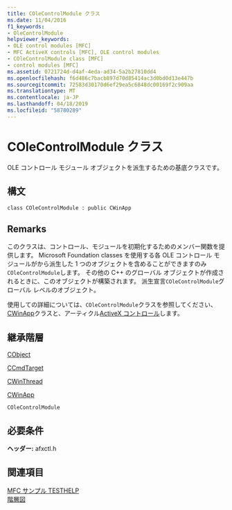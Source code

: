 ```yaml
---
title: COleControlModule クラス
ms.date: 11/04/2016
f1_keywords:
- OleControlModule
helpviewer_keywords:
- OLE control modules [MFC]
- MFC ActiveX controls [MFC], OLE control modules
- COleControlModule class [MFC]
- control modules [MFC]
ms.assetid: 0721724d-d4af-4eda-ad34-5a2b27810dd4
ms.openlocfilehash: f6d486c7bacb897d70d85414ac3d0bd0d13e447b
ms.sourcegitcommit: 72583d30170d6ef29ea5c6848dc00169f2c909aa
ms.translationtype: MT
ms.contentlocale: ja-JP
ms.lasthandoff: 04/18/2019
ms.locfileid: "58780289"
---
```

# <a name="colecontrolmodule-class"></a>COleControlModule クラス

OLE コントロール モジュール オブジェクトを派生するための基底クラスです。

## <a name="syntax"></a>構文

```
class COleControlModule : public CWinApp
```

## <a name="remarks"></a>Remarks

このクラスは、コントロール、モジュールを初期化するためのメンバー関数を提供します。 Microsoft Foundation classes を使用する各 OLE コントロール モジュールがから派生した 1 つのオブジェクトを含めることができますのみ`COleControlModule`します。 その他の C++ のグローバル オブジェクトが作成されるときに、このオブジェクトが構築されます。 派生宣言`COleControlModule`グローバル レベルのオブジェクト。

使用しての詳細については、`COleControlModule`クラスを参照してください、 [CWinApp](../../mfc/reference/cwinapp-class.md)クラスと、アーティクル[ActiveX コントロール](../../mfc/mfc-activex-controls.md)します。

## <a name="inheritance-hierarchy"></a>継承階層

[CObject](../../mfc/reference/cobject-class.md)

[CCmdTarget](../../mfc/reference/ccmdtarget-class.md)

[CWinThread](../../mfc/reference/cwinthread-class.md)

[CWinApp](../../mfc/reference/cwinapp-class.md)

`COleControlModule`

## <a name="requirements"></a>必要条件

**ヘッダー:** afxctl.h

## <a name="see-also"></a>関連項目

[MFC サンプル TESTHELP](../../overview/visual-cpp-samples.md)<br/>
[階層図](../../mfc/hierarchy-chart.md)
